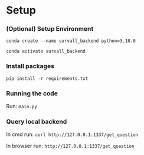 # Setup

### (Optional) Setup Environment
`conda create --name survall_backend python=3.10.0`

`conda activate survall_backend`

### Install packages
`pip install -r requirements.txt`

### Running the code
Run: `main.py`

### Query local backend
In cmd run: `curl http://127.0.0.1:1337/get_question`

In browser run: `http://127.0.0.1:1337/get_question`